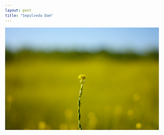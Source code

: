 ```yaml
---
layout: post
title: "Sepulveda Dam"
---
```

![Sepulveda Dam](/assets/images/landscapes/IMG_9938_scaled.png)